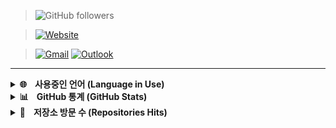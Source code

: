 > ![GitHub followers](https://img.shields.io/github/followers/banb3515?color=875E00&logo=github&style=for-the-badge)

> [![Website](https://img.shields.io/website?down_color=red&down_message=X&label=Website&logo=github&style=for-the-badge&up_color=green&up_message=O&url=https%3A%2F%2Fbanb3515.github.io)](https://banb3515.github.io)

> [![Gmail](https://img.shields.io/badge/Gmail-d14836?style=for-the-badge&logo=Gmail&logoColor=white&link=mailto:banb3515@gmail.com)](mailto:banb3515@gmail.com)
[![Outlook](https://img.shields.io/badge/Outlook-4374D9?style=for-the-badge&logo=Microsoft%20Outlook&logoColor=white&link=mailto:banb3515@outlook.kr)](mailto:banb3515@outlook.kr)

---

<details>
  <summary><b>🌐ㅤ사용중인 언어 (Language in Use)</b></summary>
  <hr>
    <blockquote><img src="https://img.shields.io/badge/C++-4374D9?style=for-the-badge&logo=C%2B%2B&logoColor=white"/></blockquote>
    <blockquote><img src="https://img.shields.io/badge/C%23-A566FF?style=for-the-badge&logo=CSharp&logoColor=white"/></blockquote>
    <blockquote><img src="https://img.shields.io/badge/Java-DE4F4F?style=for-the-badge&logo=Java&logoColor=white"/></blockquote>
    <blockquote>
      <img src="https://img.shields.io/badge/HTML5-DB3A00?style=for-the-badge&logo=HTML5&logoColor=white"/> 
      <img src="https://img.shields.io/badge/CSS3-3DB7CC?style=for-the-badge&logo=CSS3&logoColor=white"/> 
      <img src="https://img.shields.io/badge/JavaScript-F2CB61?style=for-the-badge&logo=JavaScript&logoColor=white"/>
    </blockquote>
  <hr>
</details>

<details> 
  <summary><b>📊ㅤGitHub 통계 (GitHub Stats)</b></summary>
  <hr>
    <img src="https://github-readme-stats.vercel.app/api?username=banb3515&show_icons=true&theme=tokyonight&count_private=true" />
    <br>
    <img src="https://github-readme-stats.vercel.app/api/top-langs/?username=banb3515&theme=tokyonight" />
  <hr>
</details>

<details> 
  <summary><b>📁ㅤ저장소 방문 수 (Repositories Hits)</b></summary>
  <hr>
    <blockquote><h3><img src="https://hits.seeyoufarm.com/api/count/incr/badge.svg?url=https%3A%2F%2Fgithub.com%2Fbanb3515&count_bg=%23875E00&title_bg=%233F4141&icon=iconify.svg&icon_color=%23FFFFFF&title=Hits&edge_flat=false"/></h3></blockquote>
    <ul>
      <li>
        <a href="https://github.com/banb3515/HeyMask"><img src="https://hits.seeyoufarm.com/api/count/incr/badge.svg?url=https%3A%2F%2Fgithub.com%2Fbanb3515%2FHeyMask&count_bg=%23875E00&title_bg=%233F4141&icon=linuxfoundation.svg&icon_color=%23FFFFFF&title=HeyMask&edge_flat=false"/></a> 
        <a href="https://github.com/banb3515/HeyMaskViewer"><img src="https://hits.seeyoufarm.com/api/count/incr/badge.svg?url=https%3A%2F%2Fgithub.com%2Fbanb3515%2FHeyMaskViewer&count_bg=%23875E00&title_bg=%233F4141&icon=linuxfoundation.svg&icon_color=%23FFFFFF&title=HeyMaskViewer&edge_flat=false"/></a>
      </li>
      <li><a href="https://github.com/banb3515/Genshin-Impact-Tasks"><img src="https://hits.seeyoufarm.com/api/count/incr/badge.svg?url=https%3A%2F%2Fgithub.com%2Fbanb3515%2FGenshin-Impact-Tasks&count_bg=%23875E00&title_bg=%233F4141&icon=linuxfoundation.svg&icon_color=%23FFFFFF&title=Genshin-Impact-Tasks&edge_flat=false"/></a></li>
      <li><a href="https://github.com/banb3515/Hanyang-App"><img src="https://hits.seeyoufarm.com/api/count/incr/badge.svg?url=https%3A%2F%2Fgithub.com%2Fbanb3515%2FHanyang-App&count_bg=%23875E00&title_bg=%233F4141&icon=linuxfoundation.svg&icon_color=%23FFFFFF&title=Hanyang-App&edge_flat=false"/></a></li>
    </ul>
  <hr>
</details>
